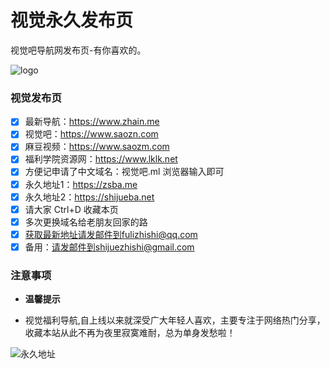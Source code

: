 # 视觉永久发布页

视觉吧导航网发布页-有你喜欢的。

![logo](https://ae01.alicdn.com/kf/U84071e69b9f64d3493bea7b8579c6cf4D.png)
### 视觉发布页



- [x] 最新导航：https://www.zhain.me
- [x] 视觉吧：https://www.saozn.com
- [x] 麻豆视频：https://www.saozm.com
- [x] 福利学院资源网：https://www.lklk.net
- [x] 方便记申请了中文域名：视觉吧.ml 浏览器输入即可
- [x] 永久地址1：https://zsba.me
- [x] 永久地址2：https://shijueba.net
- [x] 请大家 Ctrl+D 收藏本页
- [x] 多次更换域名给老朋友回家的路
- [x] 获取最新地址请发邮件到fulizhishi@qq.com
- [x] 备用：请发邮件到shijuezhishi@gmail.com

### 注意事项

- **温馨提示**

- 视觉福利导航,自上线以来就深受广大年轻人喜欢，主要专注于网络热门分享，收藏本站从此不再为夜里寂寞难耐，总为单身发愁啦！



![永久地址](https://ae01.alicdn.com/kf/U71492cbcb9ea484089fb1c0368eb3c08u.png)

